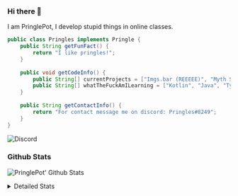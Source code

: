 ### Hi there 👋

I am PringlePot, I develop stupid things in online classes. 

```java
public class Pringles implements Pringle {
    public String getFunFact() {
        return "I like pringles!";
    }
    
    public void getCodeInfo() {
        public String[] currentProjects = ["Imgs.bar (REEEEE)", "Myth Sniper (Dead)"];
        public String[] whatTheFuckAmILearning = ["Kotlin", "Java", "Typescript", "NextJS"];
    }
    
    public String getContactInfo() {
        return "For contact message me on discord: Pringles#8249";
    }
}
```
![Discord](https://discord.c99.nl/widget/theme-1/226911291636318208.png)


### Github Stats
![PringlePot' Github Stats](https://github-readme-stats.vercel.app/api?username=PringlePot&show_icons=true&theme=dark)

<details>
  <summary>Detailed Stats</summary>
    
<!--START_SECTION:waka-->
![Lines of code](https://img.shields.io/badge/From%20Hello%20World%20I%27ve%20Written-84866%20lines%20of%20code-blue)

**🐱 My Github Data** 

> 🏆 267 Contributions in the Year 2021
 > 
> 📦 85.9 kB Used in Github's Storage 
 > 
> 💼 Opted to Hire
 > 
> 📜 6 Public Repositories 
 > 
> 🔑 9 Private Repositories  
 > 
**I'm an Early 🐤** 

```text
🌞 Morning    45 commits     █████░░░░░░░░░░░░░░░░░░░░   20.18% 
🌆 Daytime    87 commits     █████████░░░░░░░░░░░░░░░░   39.01% 
🌃 Evening    91 commits     ██████████░░░░░░░░░░░░░░░   40.81% 
🌙 Night      0 commits      ░░░░░░░░░░░░░░░░░░░░░░░░░   0.0%

```
📅 **I'm Most Productive on Sunday** 

```text
Monday       37 commits     ████░░░░░░░░░░░░░░░░░░░░░   16.59% 
Tuesday      8 commits      █░░░░░░░░░░░░░░░░░░░░░░░░   3.59% 
Wednesday    28 commits     ███░░░░░░░░░░░░░░░░░░░░░░   12.56% 
Thursday     37 commits     ████░░░░░░░░░░░░░░░░░░░░░   16.59% 
Friday       25 commits     ██░░░░░░░░░░░░░░░░░░░░░░░   11.21% 
Saturday     32 commits     ███░░░░░░░░░░░░░░░░░░░░░░   14.35% 
Sunday       56 commits     ██████░░░░░░░░░░░░░░░░░░░   25.11%

```


📊 **This Week I Spent My Time On** 

```text
💬 Programming Languages: 
TypeScript               15 hrs 43 mins      ████████████████████░░░░░   81.49% 
EJS                      1 hr 26 mins        █░░░░░░░░░░░░░░░░░░░░░░░░   7.45% 
JSON                     46 mins             █░░░░░░░░░░░░░░░░░░░░░░░░   3.98% 
Python                   44 mins             █░░░░░░░░░░░░░░░░░░░░░░░░   3.83% 
Other                    18 mins             ░░░░░░░░░░░░░░░░░░░░░░░░░   1.56%

🔥 Editors: 
IntelliJ                 19 hrs 18 mins      █████████████████████████   100.0%

```

**I Mostly Code in Java** 

```text
Java                     5 repos             ██████████████░░░░░░░░░░░   55.56% 
Python                   1 repo              ██░░░░░░░░░░░░░░░░░░░░░░░   11.11% 
Kotlin                   1 repo              ██░░░░░░░░░░░░░░░░░░░░░░░   11.11% 
JavaScript               1 repo              ██░░░░░░░░░░░░░░░░░░░░░░░   11.11% 
CSS                      1 repo              ██░░░░░░░░░░░░░░░░░░░░░░░   11.11%

```



<!--END_SECTION:waka-->
</details>
